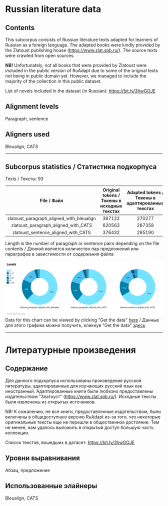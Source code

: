 # Russian literature data

## Contents

This subcorpus consists of Russian literature texts adapted for learners of Russian as a foreign language. The adapted books were kindly provided by the Zlatoust publishing house (https://www.zlat.spb.ru/). The source texts were crawled from open sources.  

**NB!** Unfortunately, not all books that were provided by Zlatoust were included in the public version of RuAdapt due to some of the original texts not being in public domain yet. However, we managed to include the majority of the collection in this public dataset.  

List of novels included in the dataset (in Russian): https://bit.ly/3hwGOJE

## Alignment levels

Paragraph, sentence

## Aligners used  

Bleualign, CATS

--------

## Subcorpus statistics / Статистика подкорпуса

Texts / Тексты: 93

|                File / Файл                | Original tokens /  Токены в исходных текстах | Adapted tokens /  Токены в адаптированных текстах | Length / Длина |
|:-----------------------------------------:|:--------------------------------------------:|:-------------------------------------------------:|----------------|
| zlatoust_paragraph_aligned_with_bleualign | 367122                                       | 270277                                            | 5966           |
| zlatoust_paragraph_aligned_with_CATS      | 620563                                       | 287358                                            | 7614           |
| zlatoust_sentence_aligned_with_CATS       | 376432                                       | 285190                                            | 24232          |
Length is the number of paragraph or sentence pairs depending on the file contents / Длиной является количество пар предложений или параграфов в завистимости от содержания файла

![](https://raw.githubusercontent.com/Digital-Pushkin-Lab/RuAdapt/main/Adapted_literature/levels.png)
Data for this chart can be viewed by clicking "Get the data" [here](https://datawrapper.dwcdn.net/5XFKK/2/) / Данные для этого графика можно получить, кликнув "Get the data" [здесь](https://datawrapper.dwcdn.net/5XFKK/2/)  

---------


# Литературные произведения

## Содержание

Для данного подкорпуса использованы произведения русской литературы, адаптированные для изучающих русский язык как иностранный. Адаптированные книги были любезно предоставлены издательством "Златоуст" (https://www.zlat.spb.ru/). Исходные тексты были извлечены из открытых источников.

NB! К сожалению, не все книги, предоставленные издательством, были включены в общедоступную версию RuAdapt из-за того, что некоторые оригинальные тексты еще не перешли в общественное достояние. Тем не менее, нам удалось выложить в открытый доступ большую часть коллекции.

Список текстов, вошедших в датасет: https://bit.ly/3hwGOJE

## Уровни выравнивания

Абзац, предложение

## Использованные элайнеры  

Bleualign, CATS

